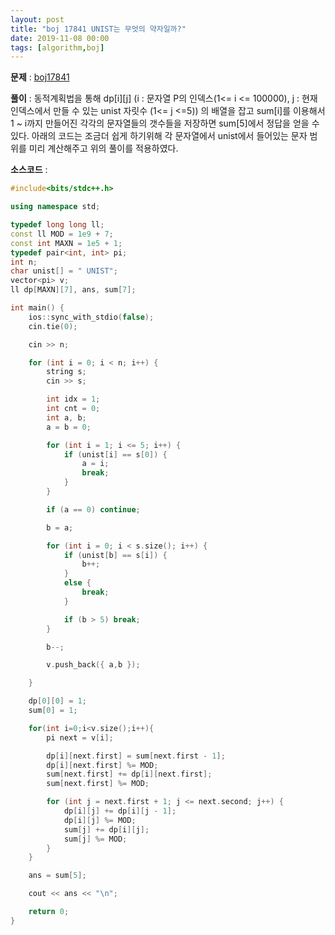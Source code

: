 ```yaml
---
layout: post
title: "boj 17841 UNIST는 무엇의 약자일까?"
date: 2019-11-08 00:00
tags: [algorithm,boj]
---
```


**문제** : [boj17841](https://www.acmicpc.net/problem/17841)

**풀이** : 동적계획법을 통해 dp[i][j] (i : 문자열 P의 인덱스(1<= i <= 100000), j : 현재 인덱스에서 만들 수 있는 unist 자릿수 (1<= j <=5)) 의 배열을 잡고 sum[i]를 이용해서 1 ~ i까지 만들어진 각각의 문자열들의 갯수들을 저장하면 sum[5]에서 정답을 얻을 수 있다. 아래의 코드는 조금더 쉽게 하기위해 각 문자열에서 unist에서 들어있는 문자 범위를 미리 계산해주고 위의 풀이를 적용하였다.

**소스코드** :
```c++
#include<bits/stdc++.h>

using namespace std;

typedef long long ll;
const ll MOD = 1e9 + 7;
const int MAXN = 1e5 + 1;
typedef pair<int, int> pi;
int n;
char unist[] = " UNIST";
vector<pi> v;
ll dp[MAXN][7], ans, sum[7];

int main() {
	ios::sync_with_stdio(false);
	cin.tie(0);

	cin >> n;

	for (int i = 0; i < n; i++) {
		string s;
		cin >> s;

		int idx = 1;
		int cnt = 0;
		int a, b;
		a = b = 0;

		for (int i = 1; i <= 5; i++) {
			if (unist[i] == s[0]) {
				a = i;
				break;
			}
		}

		if (a == 0) continue;

		b = a;

		for (int i = 0; i < s.size(); i++) {
			if (unist[b] == s[i]) {
				b++;
			}
			else {
				break;
			}

			if (b > 5) break;
		}

		b--;

		v.push_back({ a,b });

	}

	dp[0][0] = 1;
	sum[0] = 1;

	for(int i=0;i<v.size();i++){
		pi next = v[i];

		dp[i][next.first] = sum[next.first - 1];
		dp[i][next.first] %= MOD;
		sum[next.first] += dp[i][next.first];
		sum[next.first] %= MOD;

		for (int j = next.first + 1; j <= next.second; j++) {
			dp[i][j] += dp[i][j - 1];
			dp[i][j] %= MOD;
			sum[j] += dp[i][j];
			sum[j] %= MOD;
		}
	}

	ans = sum[5];

	cout << ans << "\n";

	return 0;
}
```
